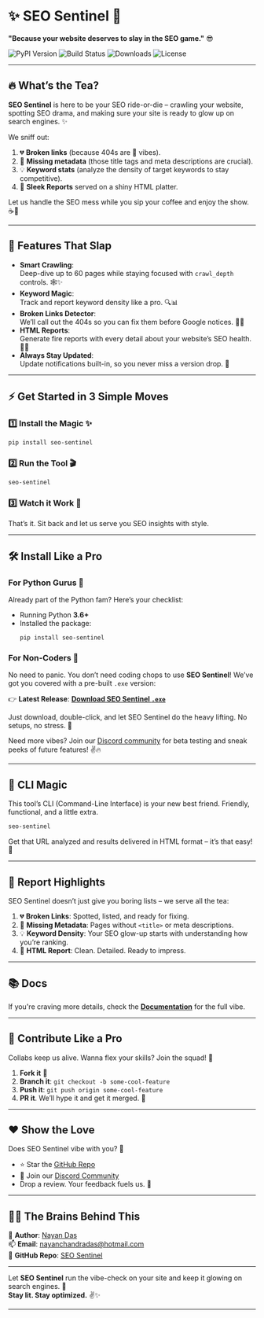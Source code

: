 # ✨ **SEO Sentinel** 🚀  
**"Because your website deserves to slay in the SEO game."** 😎  

![PyPI Version](https://img.shields.io/pypi/v/seo-sentinel?style=flat-square)
![Build Status](https://img.shields.io/github/actions/workflow/status/nayandas69/SEO-Sentinel/python-package.yml?style=flat-square)
![Downloads](https://img.shields.io/pypi/dw/seo-sentinel?style=flat-square)
![License](https://img.shields.io/github/license/nayandas69/SEO-Sentinel?style=flat-square)  

---

## 🔥 **What’s the Tea?**  
**SEO Sentinel** is here to be your SEO ride-or-die – crawling your website, spotting SEO drama, and making sure your site is ready to glow up on search engines. ✨  

We sniff out:  
1. 💔 **Broken links** (because 404s are 🚩 vibes).  
2. 📜 **Missing metadata** (those title tags and meta descriptions are crucial).  
3. 💡 **Keyword stats** (analyze the density of target keywords to stay competitive).  
4. 📄 **Sleek Reports** served on a shiny HTML platter.  

Let us handle the SEO mess while you sip your coffee and enjoy the show. ☕🎯  

---

## 🎯 **Features That Slap**  
- **Smart Crawling**:  
  Deep-dive up to 60 pages while staying focused with `crawl_depth` controls. 🕸️✨  
- **Keyword Magic**:  
  Track and report keyword density like a pro. 🔍📊  
- **Broken Links Detector**:  
  We’ll call out the 404s so you can fix them before Google notices. 🚨💔  
- **HTML Reports**:  
  Generate fire reports with every detail about your website’s SEO health. 🌟📄  
- **Always Stay Updated**:  
  Update notifications built-in, so you never miss a version drop. 🚀  

---

## ⚡️ **Get Started in 3 Simple Moves**  
### 1️⃣ Install the Magic ✨  
```bash  
pip install seo-sentinel  
```  

### 2️⃣ Run the Tool 🎬  
```bash  
seo-sentinel  
```  

### 3️⃣ Watch it Work 🚀  
That’s it. Sit back and let us serve you SEO insights with style.  

---

## 🛠️ **Install Like a Pro**  
### For Python Gurus 🐍  
Already part of the Python fam? Here’s your checklist:  
- Running Python **3.6+**  
- Installed the package:  
  ```bash  
  pip install seo-sentinel  
  ```  

### For Non-Coders 👀  
No need to panic. You don’t need coding chops to use **SEO Sentinel**! We’ve got you covered with a pre-built `.exe` version:  

👉 **Latest Release**: [**Download SEO Sentinel `.exe`**](https://github.com/nayandas69/SEO-Sentinel/releases/latest)  

Just download, double-click, and let SEO Sentinel do the heavy lifting. No setups, no stress. 🎯  

Need more vibes? Join our [Discord community](https://discord.gg/skHyssu) for beta testing and sneak peeks of future features! ✌️🔥  

---

## 🚀 **CLI Magic**  
This tool’s CLI (Command-Line Interface) is your new best friend. Friendly, functional, and a little extra.  
```bash  
seo-sentinel  
```  

Get that URL analyzed and results delivered in HTML format – it’s that easy! 🎯  

---

## 📝 **Report Highlights**  
SEO Sentinel doesn’t just give you boring lists – we serve all the tea:  
1. 💔 **Broken Links**: Spotted, listed, and ready for fixing.  
2. 📝 **Missing Metadata**: Pages without `<title>` or meta descriptions.  
3. 💡 **Keyword Density**: Your SEO glow-up starts with understanding how you’re ranking.  
4. 📄 **HTML Report**: Clean. Detailed. Ready to impress.  

---

## 📚 Docs  
If you're craving more details, check the [**Documentation**](https://github.com/nayandas69/SEO-Sentinel#readme) for the full vibe.  

---

## 🔧 Contribute Like a Pro  
Collabs keep us alive. Wanna flex your skills? Join the squad! 💪  

1. **Fork it** 🍴  
2. **Branch it**: `git checkout -b some-cool-feature`  
3. **Push it**: `git push origin some-cool-feature`  
4. **PR it**. We’ll hype it and get it merged. 🫡 

---

## ❤️ **Show the Love**  
Does SEO Sentinel vibe with you? 💖  
- ⭐ Star the [GitHub Repo](https://github.com/nayandas69/SEO-Sentinel)  
- 💬 Join our [Discord Community](https://discord.gg/skHyssu)  
- Drop a review. Your feedback fuels us. 🔋  

---

## 👩‍💻 **The Brains Behind This**  
👑 **Author**: [Nayan Das](https://socialportal.nayanchandradas.com)  
📫 **Email**: [nayanchandradas@hotmail.com](mailto:nayanchandradas@hotmail.com)  
🌟 **GitHub Repo**: [SEO Sentinel](https://github.com/nayandas69/SEO-Sentinel)  

---

Let **SEO Sentinel** run the vibe-check on your site and keep it glowing on search engines. 🚀  
**Stay lit. Stay optimized.** ✌️✨  

--- 
